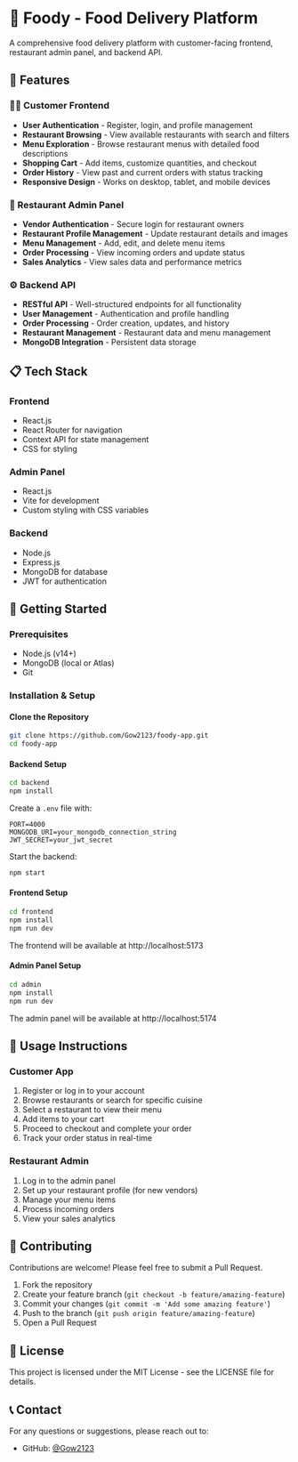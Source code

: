 # 🍔 Foody - Food Delivery Platform

A comprehensive food delivery platform with customer-facing frontend, restaurant admin panel, and backend API.

## 🌟 Features

### 👨‍💻 Customer Frontend
- **User Authentication** - Register, login, and profile management
- **Restaurant Browsing** - View available restaurants with search and filters
- **Menu Exploration** - Browse restaurant menus with detailed food descriptions
- **Shopping Cart** - Add items, customize quantities, and checkout
- **Order History** - View past and current orders with status tracking
- **Responsive Design** - Works on desktop, tablet, and mobile devices

### 🍕 Restaurant Admin Panel
- **Vendor Authentication** - Secure login for restaurant owners
- **Restaurant Profile Management** - Update restaurant details and images
- **Menu Management** - Add, edit, and delete menu items
- **Order Processing** - View incoming orders and update status
- **Sales Analytics** - View sales data and performance metrics

### ⚙️ Backend API
- **RESTful API** - Well-structured endpoints for all functionality
- **User Management** - Authentication and profile handling
- **Order Processing** - Order creation, updates, and history
- **Restaurant Management** - Restaurant data and menu management
- **MongoDB Integration** - Persistent data storage

## 📋 Tech Stack

### Frontend
- React.js
- React Router for navigation
- Context API for state management
- CSS for styling

### Admin Panel
- React.js
- Vite for development
- Custom styling with CSS variables

### Backend
- Node.js
- Express.js
- MongoDB for database
- JWT for authentication

## 🚀 Getting Started

### Prerequisites
- Node.js (v14+)
- MongoDB (local or Atlas)
- Git

### Installation & Setup

#### Clone the Repository
```bash
git clone https://github.com/Gow2123/foody-app.git
cd foody-app
```

#### Backend Setup
```bash
cd backend
npm install
```

Create a `.env` file with:
```
PORT=4000
MONGODB_URI=your_mongodb_connection_string
JWT_SECRET=your_jwt_secret
```

Start the backend:
```bash
npm start
```

#### Frontend Setup
```bash
cd frontend
npm install
npm run dev
```
The frontend will be available at http://localhost:5173

#### Admin Panel Setup
```bash
cd admin
npm install
npm run dev
```
The admin panel will be available at http://localhost:5174

## 📱 Usage Instructions

### Customer App
1. Register or log in to your account
2. Browse restaurants or search for specific cuisine
3. Select a restaurant to view their menu
4. Add items to your cart
5. Proceed to checkout and complete your order
6. Track your order status in real-time

### Restaurant Admin
1. Log in to the admin panel
2. Set up your restaurant profile (for new vendors)
3. Manage your menu items
4. Process incoming orders
5. View your sales analytics

## 🤝 Contributing

Contributions are welcome! Please feel free to submit a Pull Request.

1. Fork the repository
2. Create your feature branch (`git checkout -b feature/amazing-feature`)
3. Commit your changes (`git commit -m 'Add some amazing feature'`)
4. Push to the branch (`git push origin feature/amazing-feature`)
5. Open a Pull Request

## 📜 License

This project is licensed under the MIT License - see the LICENSE file for details.

## 📞 Contact

For any questions or suggestions, please reach out to:
- GitHub: [@Gow2123](https://github.com/Gow2123) 
